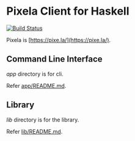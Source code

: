 # Pixela Client for Haskell

[![Build Status](https://travis-ci.org/kakkun61/pixela-client-haskell.svg?branch=master)](https://travis-ci.org/kakkun61/pixela-client-haskell)

Pixela is [https://pixe.la/](https://pixe.la/).

## Command Line Interface

_app_ directory is for cli.

Refer [app/README.md](app/README.md).

## Library

_lib_ directory is for the library.

Refer [lib/README.md](lib/README.md).
